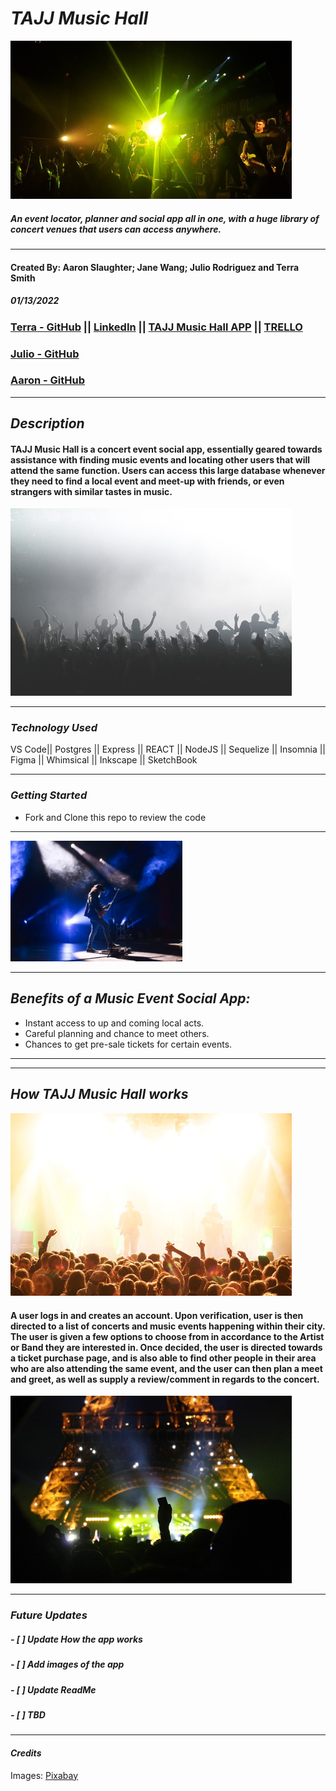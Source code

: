 # **_TAJJ Music Hall_**

<img src=img2/concert.jpg alt="concert" width="450" />

##### An event locator, planner and social app all in one, with a huge library of concert venues that users can access anywhere.

---

#### Created By: Aaron Slaughter; Jane Wang; Julio Rodriguez and Terra Smith

##### 01/13/2022

### [Terra - GitHub](https://www.github/.com) || [LinkedIn](https://www.linkedin.com) || [TAJJ Music Hall APP](https://.com) || [TRELLO](https://trello.com/b/TRZnDhfF/tajj-music-hall)

### [Julio - GitHub](https://github.com/julior0518)

### [Aaron - GitHub](https://github.com/aaronslaughter)

---

## **_Description_**

#### TAJJ Music Hall is a concert event social app, essentially geared towards assistance with finding music events and locating other users that will attend the same function. Users can access this large database whenever they need to find a local event and meet-up with friends, or even strangers with similar tastes in music. <br>

<img src=img2/crowd.jpg alt="crowd at a concert" width="450" />

---

### **_Technology Used_**

VS Code|| Postgres || Express || REACT || NodeJS || Sequelize || Insomnia || Figma || Whimsical || Inkscape || SketchBook

---

### **_Getting Started_**

-  Fork and Clone this repo to review the code

---

<img src=img2/man.jpg alt="man playing guitar" width="275" />

---

## **_Benefits of a Music Event Social App:_**

-  Instant access to up and coming local acts.
-  Careful planning and chance to meet others.
-  Chances to get pre-sale tickets for certain events.

---

---

## **_How TAJJ Music Hall works_**

<img src=img2/party.jpg alt="crowd at concert" width="450" />

#### A user logs in and creates an account. Upon verification, user is then directed to a list of concerts and music events happening within their city. The user is given a few options to choose from in accordance to the Artist or Band they are interested in. Once decided, the user is directed towards a ticket purchase page, and is also able to find other people in their area who are also attending the same event, and the user can then plan a meet and greet, as well as supply a review/comment in regards to the concert.

<img src=img2/show.jpg alt="concert footage" width="450" />

---

### **_Future Updates_**

##### - [ ] Update How the app works

##### - [ ] Add images of the app

##### - [ ] Update ReadMe

##### - [ ] TBD

---

#### **_Credits_**

Images: [Pixabay](https://www.pixabay.com/)
